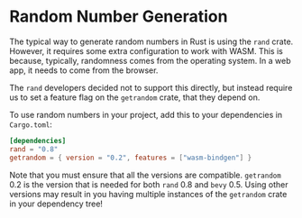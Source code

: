 # Random Number Generation

The typical way to generate random numbers in Rust is using the `rand` crate.
However, it requires some extra configuration to work with WASM. This is
because, typically, randomness comes from the operating system. In a web app, it
needs to come from the browser.

The `rand` developers decided not to support this directly, but instead require
us to set a feature flag on the `getrandom` crate, that they depend on.

To use random numbers in your project, add this to your dependencies in `Cargo.toml`:

```toml
[dependencies]
rand = "0.8"
getrandom = { version = "0.2", features = ["wasm-bindgen"] }
```

Note that you must ensure that all the versions are compatible. `getrandom` 0.2
is the version that is needed for both `rand` 0.8 and `bevy` 0.5. Using other
versions may result in you having multiple instances of the `getrandom` crate in
your dependency tree!

